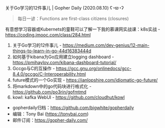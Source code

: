 关于Go学习的12件事儿 | Gopher Daily (2020.08.10) ʕ◔ϖ◔ʔ

>每日一谚：Functions are first-class citizens (closures)

有意想学习容器或Kubernets的童鞋可以了解一下我的慕课网实战课：k8s实战 - https://coding.imooc.com/class/284.html

1. 关于Go学习的12件事儿 - https://medium.com/dev-genius/12-main-things-to-learn-in-go-44d16383444d
2. 如何基于kibana为Go应用建立logging dashboard - https://pmihaylov.com/kibana-dashboard-tutorial/
3. Gccgo与C的互操作 - https://gcc.gnu.org/onlinedocs/gcc-8.4.0/gccgo/C-Interoperability.html
4. future模式的一个Go实现 - https://ianlopshire.com/idiomatic-go-future/
5. 将markdown中的go代码块进行格式化 - https://github.com/po3rin/gofmtmd
6. kowl: kafka WebUI - https://github.com/cloudhut/kowl

* gopherdaily归档：https://github.com/bigwhite/gopherdaily
* 编辑：Tony Bai (https://tonybai.com)
* 邮件订阅：https://gopher-daily.com/



